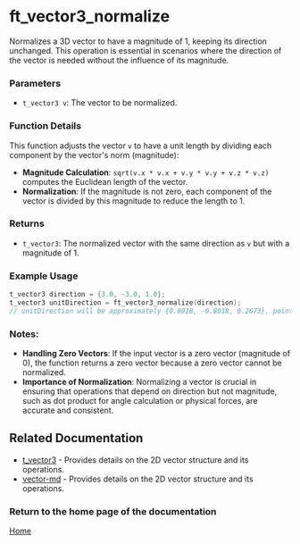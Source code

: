 # ft_vector3_normalize
Normalizes a 3D vector to have a magnitude of 1, keeping its direction unchanged. This operation is essential in scenarios where the direction of the vector is needed without the influence of its magnitude.

### Parameters
- `t_vector3 v`: The vector to be normalized.

### Function Details
This function adjusts the vector `v` to have a unit length by dividing each component by the vector's norm (magnitude):
- **Magnitude Calculation**: `sqrt(v.x * v.x + v.y * v.y + v.z * v.z)` computes the Euclidean length of the vector.
- **Normalization**: If the magnitude is not zero, each component of the vector is divided by this magnitude to reduce the length to 1.

### Returns
- `t_vector3`: The normalized vector with the same direction as `v` but with a magnitude of 1.

### Example Usage
```c
t_vector3 direction = {3.0, -3.0, 1.0};
t_vector3 unitDirection = ft_vector3_normalize(direction);
// unitDirection will be approximately {0.8018, -0.8018, 0.2673}, pointing in the same direction but with a magnitude of 1
```

### Notes:
- **Handling Zero Vectors**: If the input vector is a zero vector (magnitude of 0), the function returns a zero vector because a zero vector cannot be normalized.
- **Importance of Normalization**: Normalizing a vector is crucial in ensuring that operations that depend on direction but not magnitude, such as dot product for angle calculation or physical forces, are accurate and consistent.

## Related Documentation
- [t_vector3](./t_vector3.md) - Provides details on the 2D vector structure and its operations.
- [vector-md](../vector-doc.md) - Provides details on the 2D vector structure and its operations.

### Return to the home page of the documentation
[Home](../../home.md)
